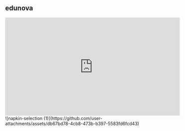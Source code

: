 ## edunova
<iframe width="560" height="315" src="https://www.youtube.com/embed/iAuoP5WC8E4?si=L0qxDH-1F45SsEBV" title="YouTube video player" frameborder="0" allow="accelerometer; autoplay; clipboard-write; encrypted-media; gyroscope; picture-in-picture; web-share" referrerpolicy="strict-origin-when-cross-origin" allowfullscreen></iframe>
![napkin-selection (1)](https://github.com/user-attachments/assets/db67bd78-4cb8-473b-b397-5583fd6fcd43)
